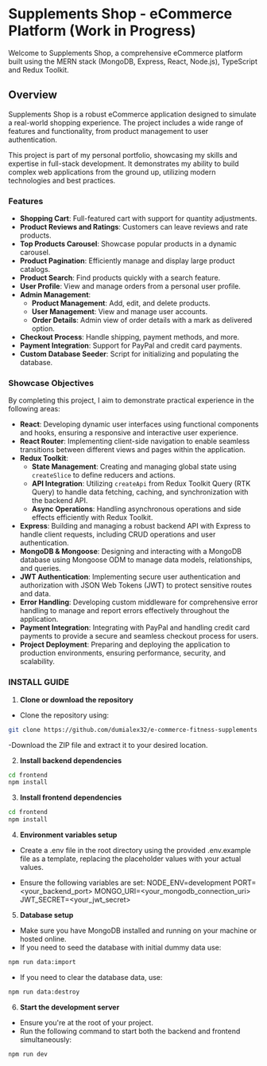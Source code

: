 # Supplements Shop - eCommerce Platform (Work in Progress)

Welcome to Supplements Shop, a comprehensive eCommerce platform built using the MERN stack (MongoDB, Express, React, Node.js), TypeScript and Redux Toolkit.

## Overview

Supplements Shop is a robust eCommerce application designed to simulate a real-world shopping experience. The project includes a wide range of features and functionality, from product management to user authentication.

This project is part of my personal portfolio, showcasing my skills and expertise in full-stack development. It demonstrates my ability to build complex web applications from the ground up, utilizing modern technologies and best practices.

### Features

- **Shopping Cart**: Full-featured cart with support for quantity adjustments.
- **Product Reviews and Ratings**: Customers can leave reviews and rate products.
- **Top Products Carousel**: Showcase popular products in a dynamic carousel.
- **Product Pagination**: Efficiently manage and display large product catalogs.
- **Product Search**: Find products quickly with a search feature.
- **User Profile**: View and manage orders from a personal user profile.
- **Admin Management**:
  - **Product Management**: Add, edit, and delete products.
  - **User Management**: View and manage user accounts.
  - **Order Details**: Admin view of order details with a mark as delivered option.
- **Checkout Process**: Handle shipping, payment methods, and more.
- **Payment Integration**: Support for PayPal and credit card payments.
- **Custom Database Seeder**: Script for initializing and populating the database.

### Showcase Objectives

By completing this project, I aim to demonstrate practical experience in the following areas:

- **React**: Developing dynamic user interfaces using functional components and hooks, ensuring a responsive and interactive user experience.
- **React Router**: Implementing client-side navigation to enable seamless transitions between different views and pages within the application.
- **Redux Toolkit**:
  - **State Management**: Creating and managing global state using `createSlice` to define reducers and actions.
  - **API Integration**: Utilizing `createApi` from Redux Toolkit Query (RTK Query) to handle data fetching, caching, and synchronization with the backend API.
  - **Async Operations**: Handling asynchronous operations and side effects efficiently with Redux Toolkit.
- **Express**: Building and managing a robust backend API with Express to handle client requests, including CRUD operations and user authentication.
- **MongoDB & Mongoose**: Designing and interacting with a MongoDB database using Mongoose ODM to manage data models, relationships, and queries.
- **JWT Authentication**: Implementing secure user authentication and authorization with JSON Web Tokens (JWT) to protect sensitive routes and data.
- **Error Handling**: Developing custom middleware for comprehensive error handling to manage and report errors effectively throughout the application.
- **Payment Integration**: Integrating with PayPal and handling credit card payments to provide a secure and seamless checkout process for users.
- **Project Deployment**: Preparing and deploying the application to production environments, ensuring performance, security, and scalability.

### INSTALL GUIDE

1. **Clone or download the repository**

- Clone the repository using:

```bash
git clone https://github.com/dumialex32/e-commerce-fitness-supplements.git
```

-Download the ZIP file and extract it to your desired location.

2. **Install backend dependencies**

```bash
cd frontend
npm install
```

3. **Install frontend dependencies**

```bash
cd frontend
npm install
```

4. **Environment variables setup**

- Create a .env file in the root directory using the provided .env.example file as a template, replacing the placeholder values with your actual values.

- Ensure the following variables are set:
  NODE_ENV=development
  PORT=<your_backend_port>
  MONGO_URI=<your_mongodb_connection_uri>
  JWT_SECRET=<your_jwt_secret>

5. **Database setup**

- Make sure you have MongoDB installed and running on your machine or hosted online.
- If you need to seed the database with initial dummy data use:

```bash
npm run data:import
```

- If you need to clear the database data, use:

```bash
npm run data:destroy
```

6. **Start the development server**

- Ensure you're at the root of your project.
- Run the following command to start both the backend and frontend simultaneously:

```bash
npm run dev
```
